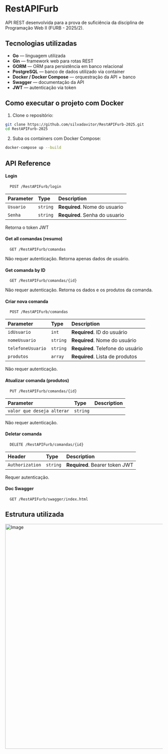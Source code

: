 # RestAPIFurb

API REST desenvolvida para a prova de suficiência da disciplina de Programação Web II (FURB - 2025/2).  


## Tecnologias utilizadas

- **Go** — linguagem utilizada
- **Gin** — framework web para rotas REST
- **GORM** — ORM para persistência em banco relacional
- **PostgreSQL** — banco de dados utilizado via container
- **Docker / Docker Compose** — orquestração da API + banco
- **Swagger** — documentação da API
- **JWT** — autenticação via token

## Como executar o projeto com Docker

1. Clone o repositório:
```bash
git clone https://github.com/silvadavitor/RestAPIFurb-2025.git
cd RestAPIFurb-2025
```


2. Suba os containers com Docker Compose:
```bash
docker-compose up --build
```


## API Reference

#### Login

```http
  POST /RestAPIFurb/login
```

| Parameter | Type     | Description                       |
| :-------- | :------- | :-------------------------------- |
| `Usuario`      | `string` | **Required**. Nome do usuario |
 `Senha`         | `string` | **Required**. Senha do usuario |

Retorna o token JWT

#### Get all comandas (resumo)

```http
  GET /RestAPIFurb/comandas
```
Não requer autenticação. Retorna apenas dados de usuário.


#### Get comanda by ID

```http
  GET /RestAPIFurb/comandas/{id}

```

Não requer autenticação. Retorna os dados e os produtos da comanda.


#### Criar nova comanda

```http
  POST /RestAPIFurb/comandas
```

| Parameter | Type     | Description                |
| :-------- | :------- | :------------------------- |
| `idUsuario` | `int` | **Required**. ID do usuário |
| `nomeUsuario` | `string` | **Required**. Nome do usuário |
| `telefoneUsuario` | `string` | **Required**. Telefone do usuário |
| `produtos	` | `array` | **Required**. Lista de produtos |

Não requer autenticação.



#### Atualizar comanda (produtos)
```http
  PUT /RestAPIFurb/comandas/{id}

```

| Parameter | Type     | Description                       |
| :-------- | :------- | :-------------------------------- |
| `valor que deseja alterar`    | `string` |

Não requer autenticação.


#### Deletar comanda

```http
  DELETE /RestAPIFurb/comandas/{id}

```
| Header | Type     | Description                |
| :-------- | :------- | :------------------------- |
| `Authorization` | `string` | **Required**. Bearer token JWT |

Requer autenticação.


#### Doc Swagger

```http
  GET /RestAPIFurb/swagger/index.html
```

## Estrutura utilizada
<img width="1280" height="720" alt="Image" src="https://github.com/user-attachments/assets/eaa7c526-0ab4-46cf-9766-fc321c5ee7b8" />

